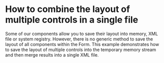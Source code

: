 # How to combine the layout of multiple controls in a single file


<p>Some of our components allow you to save their layout into memory, XML file or system registry. However, there is no generic method to save the layout of all components within the Form. This example demonstrates how to save the layout of multiple controls into the temporary memory stream and then merge results into a single XML file.</p>

<br/>


